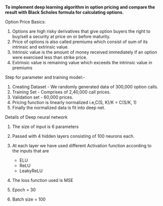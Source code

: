 **To implement deep learning algorithm in option pricing and compare the result with Black
Scholes formula for calculating options.**

Option Price Basics:

1. Options are high risky derivatives that give option buyers the right to buy/sell a
   security at price on or before maturity.
2. Price of options is also called premiums which consist of sum of its intrinsic and
   extrinsic value.
3. Intrinsic value is the amount of money received immediately if an option were
   exercised less than strike price.
4. Extrinsic value is remaining value which exceeds the intrinsic value in premiums

Step for parameter and training model:-

1. Creating Dataset - We randomly generated data of 300,000 option calls.
2. Training Set - Comprises of 2,40,000 call prices.
3. Validation set - 60,000 prices.
4. Pricing function is linearly normalized i.e,C(S, K)/K = C(S/K, 1)
5. Finally the normalized data is fit into deep net. 

Details of Deep neural network

1. The size of input is 6 parameters
2. Passed with 4 hidden layers consisting of 100 neurons each.
3. At each layer we have used different Activation function according to the inputs that are
    - ELU
    - ReLU
    - LeakyReLU

4. The loss function used is MSE
5. Epoch = 30
6. Batch size = 100
